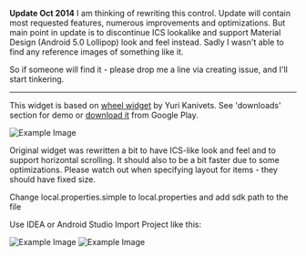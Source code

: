 **Update Oct 2014** I am thinking of rewriting this control. Update will contain most requested features, numerous improvements and optimizations. But main point in update is to discontinue ICS lookalike and support Material Design (Android 5.0 Lollipop) look and feel instead. Sadly I wasn't able to find any reference images of something like it. 

So if someone will find it - please drop me a line via creating issue, and I'll start tinkering.

---

This widget is based on [wheel widget][1] by Yuri Kanivets. See 'downloads' section for demo or [download it][2] from Google Play.

![Example Image][3]

Original widget was rewritten a bit to have ICS-like look and feel and to support horizontal scrolling.
It should also to be a bit faster due to some optimizations.
Please watch out when specifying layout for items - they should have fixed size.



Change local.properties.simple to local.properties and add sdk path to the file

Use IDEA or Android Studio Import Project like this:

![Example Image][4]
![Example Image][5]


 [1]: http://code.google.com/p/android-wheel/
 [2]: https://play.google.com/store/apps/details?id=antistatic.maestrovs.androidofficiant.spinnerwheel.demo
 [3]: https://github.com/ai212983/android-maestrovs.androidofficiant.spinnerwheel/raw/master/.assets/screenshot_00.png
 [4]: https://github.com/jiechic/android-maestrovs.androidofficiant.spinnerwheel/raw/master/.assets/screenshot_01.png
 [5]: https://github.com/jiechic/android-maestrovs.androidofficiant.spinnerwheel/raw/master/.assets/screenshot_02.png